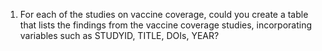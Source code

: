 1. For each of the studies on vaccine coverage, could you create a table that lists the findings from the vaccine coverage studies,  incorporating variables such as STUDYID, TITLE, DOIs, YEAR?

